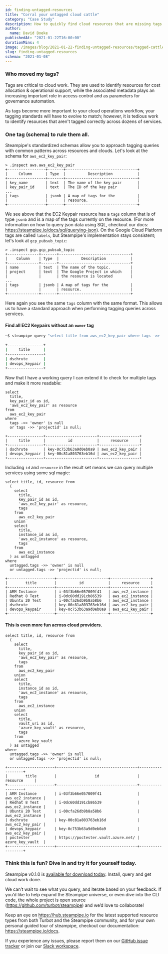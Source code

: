 ```yaml
---
id: finding-untagged-resources
title: "Corral your untagged cloud cattle"
category: "Case Study"
description: How to quickly find cloud resources that are missing tags
author:
  name: David Boeke
publishedAt: "2021-01-22T16:00:00"
durationMins: 4
image: /images/blog/2021-01-22-finding-untagged-resources/tagged-cattle.jpg
slug: finding-untagged-resources
schema: "2021-01-08"
---
```


### Who moved my tags?

Tags are critical to cloud work. They are used to identify resources for cost allocation & operational support, while the associated metadata plays an increasing important role in access control and as parameters for governance automation. 

As tags become more important to your cloud operations workflow, your tagging standards will have to evolve to match; however, it is tedious work to identify resources that aren't tagged correctly across dozens of services.

### One tag (schema) to rule them all.

Steampipe's standardized schemas allow you to approach tagging queries with common patterns across resources and clouds. Let's look at the schema for `aws_ec2_key_pair`:
```
> .inspect aws.aws_ec2_key_pair
+-----------------+-------+--------------------------------+
|     Column      | Type  |          Description           |
+-----------------+-------+--------------------------------+
| key_name        | text  | The name of the key pair       |
| key_pair_id     | text  | The ID of the key pair         |
...
| tags            | jsonb | A map of tags for the          |
|                 |       | resource.                      |
+-----------------+-------+--------------------------------+
```

We see above that the EC2 Keypair resource has a `tags` column that is of type `jsonb` and is a map of the tags currently on the resource.  (For more information on how to query json data using SQL, checkout our docs: https://steampipe.io/docs/sql/querying-json).  On the Google Cloud Platform tags are called `labels`, but Steampipe's implementation stays consistent; let's look at `gcp_pubsub_topic`:

```
> .inspect gcp.gcp_pubsub_topic
+--------------+-------+--------------------------------+
|    Column    | Type  |          Description           |
+--------------+-------+--------------------------------+
| name         | text  | The name of the topic.         |
| project      | text  | The Google Project in which    |
|              |       | the resource is located        |
...
| tags         | jsonb | A map of tags for the          |
|              |       | resource.                      |
+--------------+-------+--------------------------------+
```

Here again you see the same `tags` column with the same format.  This allows us to have a standard approach when performing tagging queries across services.

#### Find all EC2 Keypairs without an `owner` tag

```bash
~$ steampipe query "select title from aws_ec2_key_pair where tags ->> 'owner' is null;"

+----------------+
|     title      |
+----------------+
| dschrute       |
| devops_keypair |
+----------------+
``` 

Now that I have a working query I can extend it to check for multiple tags and make it more readable:
```
select 
  title,
  key_pair_id as id,
  'aws_ec2_key_pair' as resource
from 
  aws_ec2_key_pair
where 
  tags ->> 'owner' is null
  or tags ->> 'projectid' is null;
```
```
+----------------+-----------------------+------------------+
|     title      |          id           |     resource     |
+----------------+-----------------------+------------------+
| dschrute       | key-0c753b63a9d0eb0a9 | aws_ec2_key_pair |
| devops_keypair | key-00c81a803763eb16d | aws_ec2_key_pair |
+----------------+-----------------------+------------------+
``` 

Including `id` and `resource` in the result set means we can query multiple services using some sql magic:

```
select title, id, resource from
  (
    select
      title,
      key_pair_id as id,
      'aws_ec2_key_pair' as resource,
      tags
    from
      aws_ec2_key_pair
    union
    select
      title,
      instance_id as id,
      'aws_ec2_instance' as resource,
      tags
    from
      aws_ec2_instance
  ) as untagged
where
  untagged.tags ->> 'owner' is null
  or untagged.tags ->> 'projectid' is null;
```
```
+---------------------+-----------------------+------------------+
|        title        |          id           |     resource     |
+---------------------+-----------------------+------------------+
| ARM Instance        | i-03f3b66e057009f41   | aws_ec2_instance |
| Redhat 8 Test       | i-0dc60dd191cb86539   | aws_ec2_instance |
| Ubuntu 20 Test      | i-00cfa26db9b8a58b6   | aws_ec2_instance |
| dschrute            | key-00c81a803763eb16d | aws_ec2_key_pair |
| devops_keypair      | key-0c753b63a9d0eb0a9 | aws_ec2_key_pair |
+---------------------+-----------------------+------------------+
```

#### This is even more fun across cloud providers.

```
select title, id, resource from
  (
    select
      title,
      key_pair_id as id,
      'aws_ec2_key_pair' as resource,
      tags
    from
      aws_ec2_key_pair
    union
    select
      title,
      instance_id as id,
      'aws_ec2_instance' as resource,
      tags
    from
      aws_ec2_instance
    union
    select
      title,
      vault_uri as id,
      'azure_key_vault' as resource,
      tags
    from
      azure_key_vault
  ) as untagged
where
  untagged.tags ->> 'owner' is null
  or untagged.tags ->> 'projectid' is null;
```
```
+---------------------+------------------------------------+------------------+
|        title        |                 id                 |     resource     |
+---------------------+------------------------------------+------------------+
| ARM Instance        | i-03f3b66e057009f41                | aws_ec2_instance |
| Redhat 8 Test       | i-0dc60dd191cb86539                | aws_ec2_instance |
| Ubuntu 20 Test      | i-00cfa26db9b8a58b6                | aws_ec2_instance |
| dschrute            | key-00c81a803763eb16d              | aws_ec2_key_pair |
| devops_keypair      | key-0c753b63a9d0eb0a9              | aws_ec2_key_pair |
| poctester           | https://poctester.vault.azure.net/ | azure_key_vault  |
+---------------------+------------------------------------+------------------+
```


### Think this is fun? Dive in and try it for yourself today.

Steampipe v0.1.0 is [available for download today](https://steampipe.io/downloads). Install, query and get cloud work done. 

We can’t wait to see what you query, and iterate based on your feedback. If you’d like to help expand the Steampipe universe, or even dive into the CLI code, the whole project is open source (https://github.com/turbot/steampipe) and we’d love to collaborate! 

Keep an eye on https://hub.steampipe.io for the latest supported resource types from both Turbot and the Steampipe community, and for your own personal guided tour of steampipe, checkout our documentation: https://steampipe.io/docs.

If you experience any issues, please report them on our [GitHub issue tracker](https://github.com/turbot/steampipe/issues) or join our [Slack workspace](https://steampipe.io/community/join).